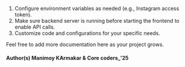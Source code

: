 01.  Configure environment variables as needed (e.g., Instagram access token).
02. Make sure backend server is running before starting the frontend to enable API calls.
03. Customize code and configurations for your specific needs.

 Feel free to add more documentation here as your project grows.

<h4> Author(s) Manimoy KArmakar & Core coders_'25 </h4>

